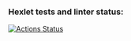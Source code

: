 ### Hexlet tests and linter status:
[![Actions Status](https://github.com/paalso/layout-designer-project-lvl1/workflows/hexlet-check/badge.svg)](https://github.com/paalso/layout-designer-project-lvl1/actions)